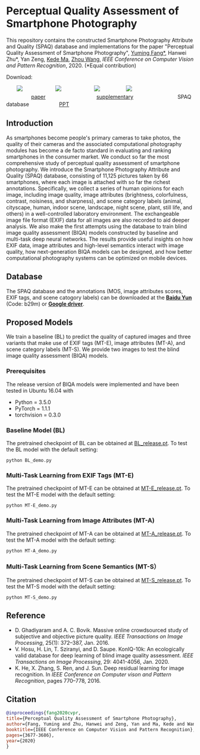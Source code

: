 # Perceptual Quality Assessment of Smartphone Photography
This repository contains the constructed Smartphone Photography Attribute and Quality (SPAQ) database and implementations for the paper "Perceptual Quality Assessment of Smartphone Photography",
 [Yuming Fang*](http://sim.jxufe.cn/JDMKL/ymfang.html), Hanwei Zhu*, Yan Zeng, [Kede Ma](https://kedema.org/), [Zhou Wang](https://ece.uwaterloo.ca/~z07wang/), *IEEE Conference on Computer Vision and Pattern Recognition*, 2020. (*Equal contribution)

Download:

&emsp;　![](./images/icon_pdf.png) &emsp;　&emsp;　&emsp;　![](./images/icon_pdf.png) &emsp;　&emsp;　&emsp;　![](./images/icon_zip.png)　&emsp;　&emsp;　![](./images/icon_pdf.png)<br>
&emsp;　&emsp;　&ensp; [paper](http://openaccess.thecvf.com/content_CVPR_2020/papers/Fang_Perceptual_Quality_Assessment_of_Smartphone_Photography_CVPR_2020_paper.pdf)　&emsp;　&emsp;　&emsp;　&emsp;　&ensp;  [supplementary](https://openaccess.thecvf.com/content_CVPR_2020/supplemental/Fang_Perceptual_Quality_Assessment_CVPR_2020_supplemental.pdf)　&emsp;　&emsp;　&emsp;　&ensp;　SPAQ database &emsp;　&emsp;　&ensp;　[PPT](https://drive.google.com/file/d/1rhSgzAtAiryenF-xK9A8etoOlahcdGZZ/view?usp=sharing)


		

## Introduction
As smartphones become people's primary cameras to take photos, the quality of their cameras and the associated computational photography modules has become a de facto standard in evaluating and ranking smartphones in the consumer market. We conduct so far the most comprehensive study of perceptual quality assessment of smartphone photography. We introduce the Smartphone Photography Attribute and Quality (SPAQ) database, consisting of 11,125 pictures taken by 66 smartphones, where each image is attached with so far the richest annotations. Specifically, we collect a series of human opinions for each image, including image quality, image attributes (brightness, colorfulness, contrast, noisiness, and sharpness), and scene category labels (animal, cityscape, human, indoor scene, landscape, night scene, plant, still life, and others) in a well-controlled laboratory environment. The exchangeable image file format (EXIF) data for all images are also recorded to aid deeper analysis. We also make the first attempts using the database to train blind image quality assessment (BIQA) models constructed by baseline and multi-task deep neural networks. The results provide useful insights on how EXIF data, image attributes and high-level semantics interact with image quality, how next-generation BIQA models can be designed, and how better computational photography systems can be optimized on mobile devices.



## Database
The SPAQ database and the annotations (MOS, image attributes scores, EXIF tags, and scene catogory labels) can be downloaded at the [**Baidu Yun**](https://pan.baidu.com/s/18YzAtXb4cGdBGAsxuEVBOw) (Code: b29m) or [**Google driver**](https://drive.google.com/drive/u/1/folders/1wZ6HOHi5h43oxTe2yLYkFxwHPgJ9MwvT).


## Proposed Models 
We train a baseline (BL) to predict the quality of captured images and three variants that make use of EXIF tags (MT-E), image attributes (MT-A), and scene category labels (MT-S). We provide two images to test the blind image quality assessment (BIQA) models.

### Prerequisites
The release version of BIQA models were implemented and have been tested in Ubuntu 16.04 with
- Python = 3.5.0
- PyTorch = 1.1.1
- torchvision = 0.3.0 

### Baseline Model (BL)
The pretrained checkpoint of BL can be obtained at [BL_release.pt](https://drive.google.com/file/d/1pXjXAIItViTFs7qUBY-b11WY50mzoVM2/view). To test the BL model with the default setting:
```
python BL_demo.py
``` 
### Multi-Task Learning from EXIF Tags (MT-E)
The pretrained checkpoint of MT-E can be obtained at [MT-E_release.pt](https://drive.google.com/open?id=1eEMH2wTz2bFDkpgTFpSmzdoJRTnOparJ). To test the MT-E model with the default setting:
```
python MT-E_demo.py
```

### Multi-Task Learning from Image Attributes (MT-A)
The pretrained checkpoint of MT-A can be obtained at [MT-A_release.pt](https://drive.google.com/open?id=1j0GmSgfzkB0gYu4zLVXCrlv3b3J20eOv). To test the MT-A model with the default setting:
```
python MT-A_demo.py
```

### Multi-Task Learning from Scene Semantics (MT-S）
The pretrained checkpoint of MT-S can be obtained at [MT-S_release.pt](https://drive.google.com/open?id=16m_N1neg6aDST1OqwrQRxNd-Z70_SU4o). To test the MT-S model with the default setting:
```
python MT-S_demo.py
```

## Reference

- D. Ghadiyaram and A. C. Bovik. Massive online crowdsourced study of subjective and objective picture quality. *IEEE Transactions on Image Processing*, 25(1): 372–387, Jan. 2016.
- V. Hosu, H. Lin, T. Sziranyi, and D. Saupe. KonIQ-10k: An ecologically valid database for deep learning of blind image quality assessment. *IEEE Transactions on Image Processing*, 29: 4041-4056, Jan. 2020.
- K. He, X. Zhang, S. Ren, and J. Sun. Deep residual learning for image recognition. In *IEEE Conference on Computer vison and Pattern Recognition*, pages 770–778, 2016.

## Citation
```bibtex
@inproceedings{fang2020cvpr,
title={Perceptual Quality Assessment of Smartphone Photography},
author={Fang, Yuming and Zhu, Hanwei and Zeng, Yan and Ma, Kede and Wang, Zhou},
booktitle={IEEE Conference on Computer Vision and Pattern Recognition},
pages={3677-3686},
year={2020}
}
